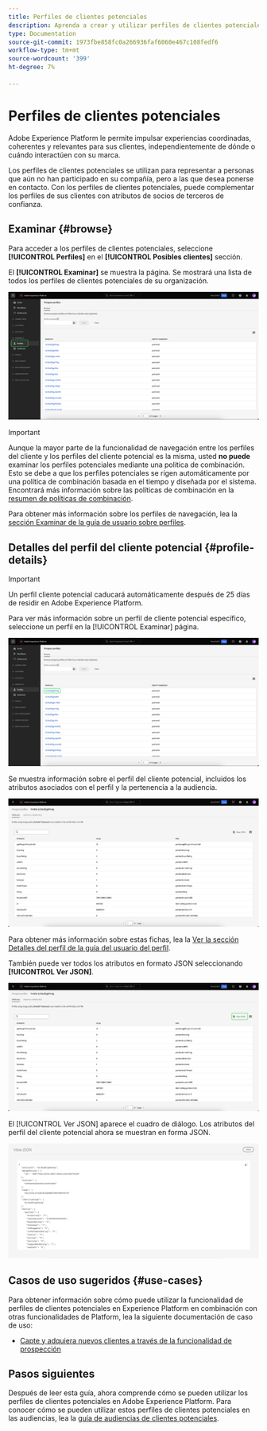 ```yaml
---
title: Perfiles de clientes potenciales
description: Aprenda a crear y utilizar perfiles de clientes potenciales para recopilar información sobre clientes desconocidos mediante información de terceros.
type: Documentation
source-git-commit: 1973fbe858fc0a266936faf6060e467c108fedf6
workflow-type: tm+mt
source-wordcount: '399'
ht-degree: 7%

---
```



# Perfiles de clientes potenciales

Adobe Experience Platform le permite impulsar experiencias coordinadas, coherentes y relevantes para sus clientes, independientemente de dónde o cuándo interactúen con su marca.

Los perfiles de clientes potenciales se utilizan para representar a personas que aún no han participado en su compañía, pero a las que desea ponerse en contacto. Con los perfiles de clientes potenciales, puede complementar los perfiles de sus clientes con atributos de socios de terceros de confianza.

## Examinar {#browse}

Para acceder a los perfiles de clientes potenciales, seleccione **[!UICONTROL Perfiles]** en el **[!UICONTROL Posibles clientes]** sección.

El **[!UICONTROL Examinar]** se muestra la página. Se mostrará una lista de todos los perfiles de clientes potenciales de su organización.

![El [!UICONTROL Perfiles] botón aparece resaltado y muestra el [!UICONTROL Examinar] para perfiles de clientes potenciales.](../images/prospect-profile/browse-profiles.png)

>[!IMPORTANT]
>
>Aunque la mayor parte de la funcionalidad de navegación entre los perfiles del cliente y los perfiles del cliente potencial es la misma, usted **no puede** examinar los perfiles potenciales mediante una política de combinación. Esto se debe a que los perfiles potenciales se rigen automáticamente por una política de combinación basada en el tiempo y diseñada por el sistema. Encontrará más información sobre las políticas de combinación en la [resumen de políticas de combinación](../merge-policies/overview.md).

Para obtener más información sobre los perfiles de navegación, lea la [sección Examinar de la guía de usuario sobre perfiles](./user-guide.md#browse-identity).

## Detalles del perfil del cliente potencial {#profile-details}

>[!IMPORTANT]
>
>Un perfil cliente potencial caducará automáticamente después de 25 días de residir en Adobe Experience Platform.

Para ver más información sobre un perfil de cliente potencial específico, seleccione un perfil en la [!UICONTROL Examinar] página.

![Un perfil de cliente potencial se resalta en la página de exploración.](../images/prospect-profile/select-specific-profile.png)

Se muestra información sobre el perfil del cliente potencial, incluidos los atributos asociados con el perfil y la pertenencia a la audiencia.

![Se muestra la página de detalles del perfil del cliente potencial.](../images/prospect-profile/profile-details.png)

Para obtener más información sobre estas fichas, lea la [Ver la sección Detalles del perfil de la guía del usuario del perfil](./user-guide.md#profile-detail).

También puede ver todos los atributos en formato JSON seleccionando **[!UICONTROL Ver JSON]**.

![El [!UICONTROL Ver JSON] aparece resaltado en la página de detalles del perfil del cliente potencial.](../images/prospect-profile/profile-select-view-json.png)

El [!UICONTROL Ver JSON] aparece el cuadro de diálogo. Los atributos del perfil del cliente potencial ahora se muestran en forma JSON.

![Los atributos del perfil del cliente potencial se muestran en forma JSON.](../images/prospect-profile/profile-view-json.png)

## Casos de uso sugeridos {#use-cases}

Para obtener información sobre cómo puede utilizar la funcionalidad de perfiles de clientes potenciales en Experience Platform en combinación con otras funcionalidades de Platform, lea la siguiente documentación de caso de uso:

- [Capte y adquiera nuevos clientes a través de la funcionalidad de prospección](../../rtcdp/partner-data/prospecting.md)

## Pasos siguientes

Después de leer esta guía, ahora comprende cómo se pueden utilizar los perfiles de clientes potenciales en Adobe Experience Platform. Para conocer cómo se pueden utilizar estos perfiles de clientes potenciales en las audiencias, lea la [guía de audiencias de clientes potenciales](../../segmentation/ui/prospect-audience.md).
